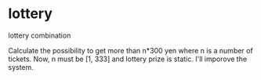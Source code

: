# lottery
lottery combination

Calculate the possibility to get more than n*300 yen where n is a number of tickets.
Now, n must be [1, 333] and lottery prize is static. I'll imporove the system.
